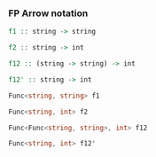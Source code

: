 ### FP Arrow notation

```haskell
f1 :: string -> string

f2 :: string -> int

f12 :: (string -> string) -> int

f12' :: string -> int
```

```csharp
Func<string, string> f1

Func<string, int> f2

Func<Func<string, string>, int> f12

Func<string, int> f12'
```

